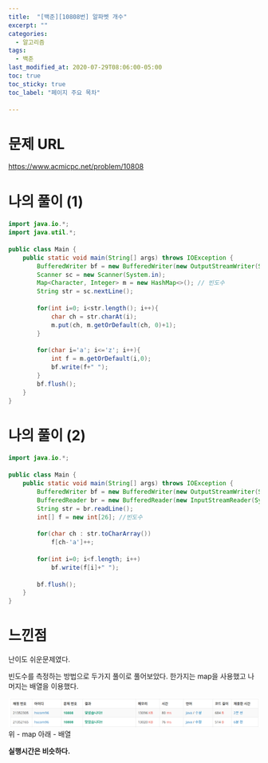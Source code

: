 ```yaml
---
title:  "[백준][10808번] 알파벳 개수"
excerpt: ""
categories:
  - 알고리즘
tags:
  - 백준
last_modified_at: 2020-07-29T08:06:00-05:00
toc: true
toc_sticky: true
toc_label: "페이지 주요 목차"

---
```

# 문제 URL
https://www.acmicpc.net/problem/10808

# 나의 풀이 (1)

```java
import java.io.*;
import java.util.*;

public class Main {
    public static void main(String[] args) throws IOException {
        BufferedWriter bf = new BufferedWriter(new OutputStreamWriter(System.out));
        Scanner sc = new Scanner(System.in);
        Map<Character, Integer> m = new HashMap<>(); // 빈도수
        String str = sc.nextLine();

        for(int i=0; i<str.length(); i++){
            char ch = str.charAt(i);
            m.put(ch, m.getOrDefault(ch, 0)+1);
        }

        for(char i='a'; i<='z'; i++){
            int f = m.getOrDefault(i,0);
            bf.write(f+" ");
        }
        bf.flush();
    }
}
```

# 나의 풀이 (2)

```java
import java.io.*;

public class Main {
    public static void main(String[] args) throws IOException {
        BufferedWriter bf = new BufferedWriter(new OutputStreamWriter(System.out));
        BufferedReader br = new BufferedReader(new InputStreamReader(System.in));
        String str = br.readLine();
        int[] f = new int[26]; //빈도수

        for(char ch : str.toCharArray())
            f[ch-'a']++;

        for(int i=0; i<f.length; i++)
            bf.write(f[i]+" ");

        bf.flush();
    }
}
```

# 느낀점
난이도 쉬운문제였다.

빈도수를 측정하는 방법으로 두가지 풀이로 풀어보았다.
한가지는 map을 사용했고
나머지는 배열을 이용했다.

![dg](/images/2020/07/dg.png)
위 - map 아래 - 배열

__실행시간은 비슷하다.__
